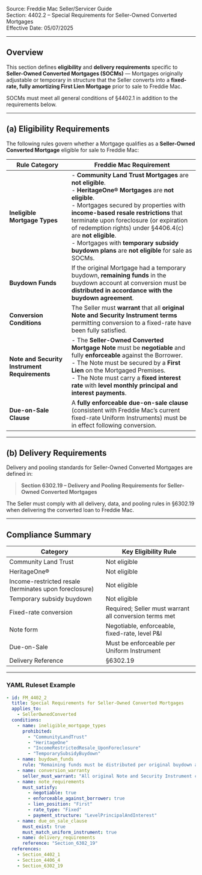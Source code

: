 Source: Freddie Mac Seller/Servicer Guide  
Section: 4402.2 – Special Requirements for Seller-Owned Converted Mortgages  
Effective Date: 05/07/2025  

---

## Overview
This section defines **eligibility** and **delivery requirements** specific to **Seller-Owned Converted Mortgages (SOCMs)** — Mortgages originally adjustable or temporary in structure that the Seller converts into a **fixed-rate, fully amortizing First Lien Mortgage** prior to sale to Freddie Mac.  

SOCMs must meet all general conditions of §4402.1 in addition to the requirements below.

---

## (a) Eligibility Requirements

The following rules govern whether a Mortgage qualifies as a **Seller-Owned Converted Mortgage** eligible for sale to Freddie Mac:

| Rule Category | Freddie Mac Requirement |
|----------------|--------------------------|
| **Ineligible Mortgage Types** | - **Community Land Trust Mortgages** are **not eligible**.<br>- **HeritageOne® Mortgages** are **not eligible**.<br>- Mortgages secured by properties with **income-based resale restrictions** that terminate upon foreclosure (or expiration of redemption rights) under §4406.4(c) are **not eligible**.<br>- Mortgages with **temporary subsidy buydown plans** are **not eligible** for sale as SOCMs. |
| **Buydown Funds** | If the original Mortgage had a temporary buydown, **remaining funds** in the buydown account at conversion must be **distributed in accordance with the buydown agreement**. |
| **Conversion Conditions** | The Seller must **warrant** that all **original Note and Security Instrument terms** permitting conversion to a fixed-rate have been fully satisfied. |
| **Note and Security Instrument Requirements** | - The **Seller-Owned Converted Mortgage Note** must be **negotiable** and fully **enforceable** against the Borrower.<br>- The Note must be secured by a **First Lien** on the Mortgaged Premises.<br>- The Note must carry a **fixed interest rate** with **level monthly principal and interest payments**. |
| **Due-on-Sale Clause** | A **fully enforceable due-on-sale clause** (consistent with Freddie Mac’s current fixed-rate Uniform Instruments) must be in effect following conversion. |

---

## (b) Delivery Requirements
Delivery and pooling standards for Seller-Owned Converted Mortgages are defined in:

> **Section 6302.19 – Delivery and Pooling Requirements for Seller-Owned Converted Mortgages**

The Seller must comply with all delivery, data, and pooling rules in §6302.19 when delivering the converted loan to Freddie Mac.

---

## Compliance Summary

| Category | Key Eligibility Rule |
|-----------|----------------------|
| Community Land Trust | Not eligible |
| HeritageOne® | Not eligible |
| Income-restricted resale (terminates upon foreclosure) | Not eligible |
| Temporary subsidy buydown | Not eligible |
| Fixed-rate conversion | Required; Seller must warrant all conversion terms met |
| Note form | Negotiable, enforceable, fixed-rate, level P&I |
| Due-on-Sale | Must be enforceable per Uniform Instrument |
| Delivery Reference | §6302.19 |

---

### YAML Ruleset Example

```yaml
- id: FM_4402_2
  title: Special Requirements for Seller-Owned Converted Mortgages
  applies_to:
    - SellerOwnedConverted
  conditions:
    - name: ineligible_mortgage_types
      prohibited:
        - "CommunityLandTrust"
        - "HeritageOne"
        - "IncomeRestrictedResale_UponForeclosure"
        - "TemporarySubsidyBuydown"
    - name: buydown_funds
      rule: "Remaining funds must be distributed per original buydown agreement"
    - name: conversion_warranty
      seller_must_warrant: "All original Note and Security Instrument conversion terms met"
    - name: note_requirements
      must_satisfy:
        - negotiable: true
        - enforceable_against_borrower: true
        - lien_position: "First"
        - rate_type: "Fixed"
        - payment_structure: "LevelPrincipalAndInterest"
    - name: due_on_sale_clause
      must_exist: true
      must_match_uniform_instrument: true
    - name: delivery_requirements
      reference: "Section_6302_19"
  references:
    - Section_4402_1
    - Section_4406_4
    - Section_6302_19
